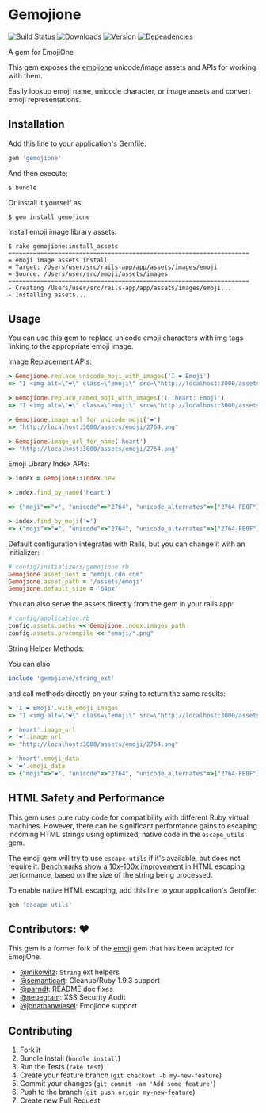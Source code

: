# Gemojione

[![Build Status][travisUrl]][travisProject] [![Downloads][downs]][rubyUrl] [![Version][version]][rubyUrl] [![Dependencies][gemnasiumDeps]][gemnasiumProject]

A gem for EmojiOne

This gem exposes the [emojione](http://emojione.com/) unicode/image assets and APIs for working with them.

Easily lookup emoji name, unicode character, or image assets and convert emoji representations.

## Installation

Add this line to your application's Gemfile:

```ruby
gem 'gemojione'
```

And then execute:

    $ bundle

Or install it yourself as:

    $ gem install gemojione

Install emoji image library assets:

    $ rake gemojione:install_assets
    ====================================================================
    = emoji image assets install
    = Target: /Users/user/src/rails-app/app/assets/images/emoji
    = Source: /Users/user/src/emoji/assets/images
    ====================================================================
    - Creating /Users/user/src/rails-app/app/assets/images/emoji...
    - Installing assets...

## Usage

You can use this gem to replace unicode emoji characters with img tags linking to the appropriate emoji image.

Image Replacement APIs:

```ruby
> Gemojione.replace_unicode_moji_with_images('I ❤ Emoji')
=> "I <img alt=\"❤\" class=\"emoji\" src=\"http://localhost:3000/assets/emoji/2764.png\"> Emoji"

> Gemojione.replace_named_moji_with_images('I :heart: Emoji')
=> "I <img alt=\"❤\" class=\"emoji\" src=\"http://localhost:3000/assets/emoji/2764.png\"> Emoji"

> Gemojione.image_url_for_unicode_moji('❤')
=> "http://localhost:3000/assets/emoji/2764.png"

> Gemojione.image_url_for_name('heart')
=> "http://localhost:3000/assets/emoji/2764.png"
```

Emoji Library Index APIs:

```ruby
> index = Gemojione::Index.new

> index.find_by_name('heart')

=> {"moji"=>"❤", "unicode"=>"2764", "unicode_alternates"=>["2764-FE0F"], "name"=>"heart", "shortname"=>":heart:", "category"=>"symbols", "aliases"=>[], "aliases_ascii"=>["<3"], "keywords"=>["like", "love", "red", "pink", "black", "heart", "love", "passion", "romance", "intense", "desire", "death", "evil", "cold", "valentines"], "description"=>"heavy black heart"}

> index.find_by_moji('❤')
=> {"moji"=>"❤", "unicode"=>"2764", "unicode_alternates"=>["2764-FE0F"], "name"=>"heart", "shortname"=>":heart:", "category"=>"symbols", "aliases"=>[], "aliases_ascii"=>["<3"], "keywords"=>["like", "love", "red", "pink", "black", "heart", "love", "passion", "romance", "intense", "desire", "death", "evil", "cold", "valentines"], "description"=>"heavy black heart"}
```
Default configuration integrates with Rails, but you can change it with an initializer:

```ruby
# config/initializers/gemojione.rb
Gemojione.asset_host = "emoji.cdn.com"
Gemojione.asset_path = '/assets/emoji'
Gemojione.default_size = '64px'
```

You can also serve the assets directly from the gem in your rails app:

```ruby
# config/application.rb
config.assets.paths << Gemojione.index.images_path
config.assets.precompile << "emoji/*.png"
```

String Helper Methods:

You can also

```ruby
include 'gemojione/string_ext'
```

and call methods directly on your string to return the same results:

```ruby
> 'I ❤ Emoji'.with_emoji_images
=> "I <img alt=\"❤\" class=\"emoji\" src=\"http://localhost:3000/assets/emoji/2764.png\"> Emoji"

> 'heart'.image_url
> '❤'.image_url
=> "http://localhost:3000/assets/emoji/2764.png"

> 'heart'.emoji_data
> '❤'.emoji_data
=> {"moji"=>"❤", "unicode"=>"2764", "unicode_alternates"=>["2764-FE0F"], "name"=>"heart", "shortname"=>":heart:", "category"=>"symbols", "aliases"=>[], "aliases_ascii"=>["<3"], "keywords"=>["like", "love", "red", "pink", "black", "heart", "love", "passion", "romance", "intense", "desire", "death", "evil", "cold", "valentines"], "description"=>"heavy black heart"}
```

## HTML Safety and Performance

This gem uses pure ruby code for compatibility with different Ruby virtual machines.  However, there can be significant performance gains to escaping incoming HTML strings using optimized, native code in the `escape_utils` gem.

The emoji gem will try to use `escape_utils` if it's available, but does not require it.  [Benchmarks show a 10x-100x improvement](https://gist.github.com/wpeterson/c851be471bd91868716c) in HTML escaping performance, based on the size of the string being processed.

To enable native HTML escaping, add this line to your application's Gemfile:

```ruby
gem 'escape_utils'
```
## Contributors: :heart:

This gem is a former fork of the [emoji](https://github.com/wpeterson/emoji) gem that has been adapted for EmojiOne.

* [@mikowitz](https://github.com/mikowitz): `String` ext helpers
* [@semanticart](https://github.com/semanticart): Cleanup/Ruby 1.9.3 support
* [@parndt](https://github.com/parndt): README doc fixes
* [@neuegram](https://github.com/neuegram): XSS Security Audit
* [@jonathanwiesel](https://github.com/jonathanwiesel): Emojione support

## Contributing

1. Fork it
2. Bundle Install (`bundle install`)
3. Run the Tests (`rake test`)
2. Create your feature branch (`git checkout -b my-new-feature`)
3. Commit your changes (`git commit -am 'Add some feature'`)
4. Push to the branch (`git push origin my-new-feature`)
5. Create new Pull Request

[travisUrl]: https://travis-ci.org/jonathanwiesel/gemojione.svg?branch=master
[travisProject]: https://travis-ci.org/jonathanwiesel/gemojione
[downs]: https://img.shields.io/gem/dt/gemojione.svg
[version]: https://img.shields.io/gem/v/gemojione.svg
[rubyUrl]: https://rubygems.org/gems/gemojione
[gemnasiumDeps]: https://img.shields.io/gemnasium/jonathanwiesel/gemojione.svg
[gemnasiumProject]: https://gemnasium.com/jonathanwiesel/gemojione
